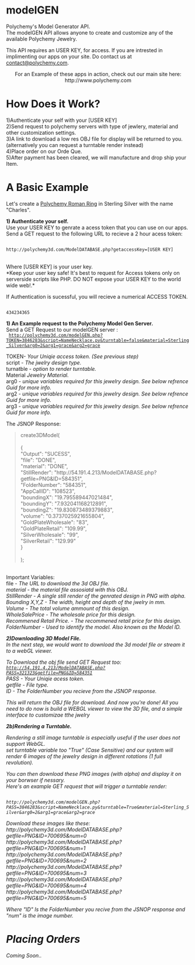 modelGEN
========

Polychemy's Model Generator API. <br>
The modelGEN API allows anyone to create and customize any of the available Polychemy Jewelry.

This API requires an USER KEY, for access.
If you are intrested in implimenting our apps on your site. Do contact us at contact@polychemy.com.


<center>
For an Example of these apps in action, check out our main site here:<br>
http://www.polychemy.com
</center>

How Does it Work?
=================
1)Authenticate your self with your [USER KEY]<br>
2)Send request to polychemy servers with type of jewlery, material and other customization settings.<br>
3)A link to download a low res OBJ file for display will be returned to you. (alternatively you can request a turntable render instead)<br>
4)Place order on our Orde Que.<br>
5)After payment has been cleared, we will manufacture and drop ship your Item.<br>


A Basic Example
===========
Let's create a <a href="http://www.polychemy.com/RomanRing.php">Polychemy Roman Ring</a> in Sterling Silver with the name "Charles".<br>

<b>1) Authenticate your self.</b><br>
Use your USER KEY to genrate a acess token that you can use on our apps.<br>
Send a GET request to the following URL to recieve a 2 hour acess token:<br>
<p>
<code>
http://polychemy3d.com/ModelDATABASE.php?getaccessKey=[USER KEY]
</code>
<p>
<br>
Where [USER KEY] is your user key.<br>
*Keep your user key safe! It's best to request for Access tokens only on serverside scripts like PHP. DO NOT expose your USER KEY to the world wide web!.*
<p>
If Authentication is sucessful, you will recieve a numerical ACCESS TOKEN.
<p>
<code>
434234365
</code>
<p>

<b>1) An Example request to the Polychemy Model Gen Server.</b><br>
Send a GET Request to our modelGEN server :<br>
<code>
http://polychemy3d.com/modelGEN.php?TOKEN=3846283&script=NameNecklace.py&turntable=false&material=Sterling_Silver&arg0=2&arg1=grace&arg2=grace
</code>

TOKEN- <em>Your Uniqie access token. (See previous step)</em><br>
script - <em>The jwelry design type.</em> <br>
turnatble - <em>option to render turntable.</em> <br>
Material <em>Jewelry Material.</em> <br>
arg0 - <em>unique variables required for this jewelry design. See below refrence Guid for more info.</em><br>
arg2 - <em>unique variables required for this jewelry design. See below refrence Guid for more info.</em><br>
arg3 - <em>unique variables required for this jewelry design. See below refrence Guid for more info.</em><br>

The JSNOP Response:<br>

<blockquote>
create3DModel(<br>
<br>
	{<br>
		"Output": "SUCESS",<br>
		"file": "DONE", <br>
		"material": "DONE", <br>
		"StillRender": "http://54.191.4.213/ModelDATABASE.php?getfile=PNG&ID=584351", <br>
		"FolderNumber": "584351", <br>
		"AppCallID": "108523", <br>			
		"boundingX": "19.795589447021484",<br>
		"boundingY": "7.932041168212891",<br>
		"boundingZ": "19.830873489379883",<br>
		"volume": "0.3737025921655804",<br>
		"GoldPlateWholesale": "83",<br>
		"GoldPlateRetail": "109.99",<br>
		"SilverWholesale": "99",<br>
		"SilverRetail": "129.99"<br>
	}<br>
<br>
);<br>
</blockquote>

<br>
Important Variables:<br>
file - <em>The URL to download the 3d OBJ file.<br>
material - <em>the material file assosiatd with this OBJ.<br>
StillRender - <em>A single still render of the genrated design in PNG with alpha.<br>
Bounding X,Y,Z - <em>The width, height and depth of the jwelry in mm.<br>
Volume - <em>The total volume ammount of this design.<br>
WholeSalePrice - <em>The wholesale price for this design.<br>
Recommened Retail Price. - <em>The recommened retail price for this design.<br>
FolderNumber - Used to identify the model. Also known as the Model ID.

<b>2)Downloading 3D Model File.</b><br>
In the next step, we would want to download the 3d model file or stream it to a webGL viewer.<br>

To Download the obj file send GET Request too:<br>
<code>http://54.191.4.213/ModelDATABASE.php?PASS=321323&getfile=PNG&ID=584351</code>
<br>
PASS - <em>Your Uniqie acess token.</em><br>
getfile - <em>File type.</em> <br>
ID - <em> The FolderNumber you recieve from the JSNOP response. </em>

This will return the OBJ file for download.
And now you're done! All you need to do now is build a WEBGL viewer to view the 3D file, and a simple interface to customizae tthe jwelry<br>

<b>2b)Rendering a Turntable.</b><br>

Rendering a still image turntable is especially useful if the user does not support WebGL.<br>
set turntable variable too "True" (Case Sensitive) and our system will render 6 images of the jewelry design in different rotations (1 full revolution).<br>

You can then download these PNG images (with alpha) and display it on your borwser if nessary.<br>
Here's an example GET request that will trigger a turntable render:<br>
<p>
<code>
http://polychemy3d.com/modelGEN.php?PASS=3846283&script=NameNecklace.py&turntable=True&material=Sterling_Silver&arg0=2&arg1=grace&arg2=grace
</code>
</p>
Download these images like these:<br>
http://polychemy3d.com/ModelDATABASE.php?getfile=PNG&ID=700695&num=0<br>
http://polychemy3d.com/ModelDATABASE.php?getfile=PNG&ID=700695&num=1<br>
http://polychemy3d.com/ModelDATABASE.php?getfile=PNG&ID=700695&num=2<br>
http://polychemy3d.com/ModelDATABASE.php?getfile=PNG&ID=700695&num=3<br>
http://polychemy3d.com/ModelDATABASE.php?getfile=PNG&ID=700695&num=4<br>
http://polychemy3d.com/ModelDATABASE.php?getfile=PNG&ID=700695&num=5<br>

Where "ID" Is the FolderNumber you recive from the JSNOP response and "num" is the image number.

Placing Orders
=============
Coming Soon..
